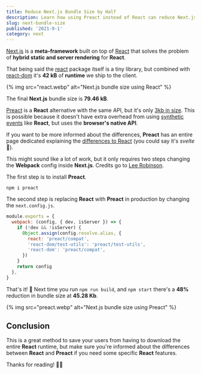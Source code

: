 ```yaml
---
title: Reduce Next.js Bundle Size by Half
description: Learn how using Preact instead of React can reduce Next.js bundle size by half.
slug: next-bundle-size
published: '2021-9-1'
category: next
---
```


[Next.js](https://nextjs.org/) is a **meta-framework** built on top of [React](https://reactjs.org/) that solves the problem of **hybrid static and server rendering** for **React**.

That being said the [react](https://bundlephobia.com/package/react@17.0.2) package itself is a tiny library, but combined with [react-dom](https://bundlephobia.com/package/react-dom@17.0.2) it's **42 kB** of **runtime** we ship to the client.

{% img src="react.webp" alt="Next.js bundle size using React" %}

The final **Next.js** bundle size is **79.46 kB**.

[Preact](https://preactjs.com/) is a **React** alternative with the same API, but it's only [3kb in size](https://bundlephobia.com/package/preact@10.5.14). This is possible because it doesn't have extra overhead from using [synthetic events](https://reactjs.org/docs/events.html) like **React**, but uses the **browser's native API**.

If you want to be more informed about the differences, **Preact** has an entire page dedicated explaining the [differences to React](https://preactjs.com/guide/v8/differences-to-react/) (you could say it's _svelte_ 🥁).

This might sound like a lot of work, but it only requires two steps changing the **Webpack** config inside **Next.js**. Credits go to [Lee Robinson](https://leerob.io/).

The first step is to install **Preact**.

```shell:terminal
npm i preact
```

The second step is replacing **React** with **Preact** in production by changing the `next.config.js`.

```js:next.config.js showLineNumbers
module.exports = {
  webpack: (config, { dev, isServer }) => {
    if (!dev && !isServer) {
      Object.assign(config.resolve.alias, {
        react: 'preact/compat',
        'react-dom/test-utils': 'preact/test-utils',
        'react-dom': 'preact/compat',
      })
    }
    return config
  },
}
```

That's it! 🥳 Next time you run `npm run build`, and `npm start` there's a **48%** reduction in bundle size at **45.28 Kb**.

{% img src="preact.webp" alt="Next.js bundle size using Preact" %}

## Conclusion

This is a great method to save your users from having to download the entire **React** runtime, but make sure you're informed about the differences between **React** and **Preact** if you need some specific **React** features.

Thanks for reading! 🏄‍♀️
